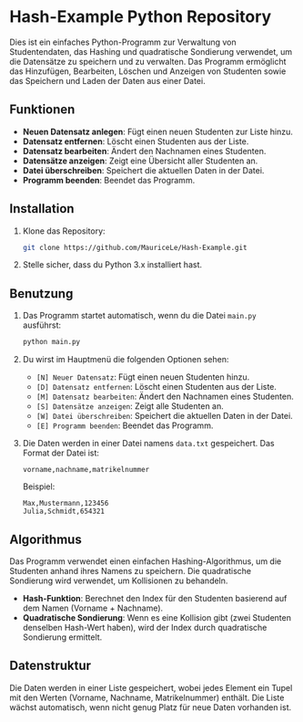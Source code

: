 
# Hash-Example Python Repository

Dies ist ein einfaches Python-Programm zur Verwaltung von Studentendaten, das Hashing und quadratische Sondierung verwendet, um die Datensätze zu speichern und zu verwalten. Das Programm ermöglicht das Hinzufügen, Bearbeiten, Löschen und Anzeigen von Studenten sowie das Speichern und Laden der Daten aus einer Datei.

## Funktionen

- **Neuen Datensatz anlegen**: Fügt einen neuen Studenten zur Liste hinzu.
- **Datensatz entfernen**: Löscht einen Studenten aus der Liste.
- **Datensatz bearbeiten**: Ändert den Nachnamen eines Studenten.
- **Datensätze anzeigen**: Zeigt eine Übersicht aller Studenten an.
- **Datei überschreiben**: Speichert die aktuellen Daten in der Datei.
- **Programm beenden**: Beendet das Programm.

## Installation

1. Klone das Repository:

   ```bash
   git clone https://github.com/MauriceLe/Hash-Example.git
   ```
   
2. Stelle sicher, dass du Python 3.x installiert hast.

## Benutzung

1. Das Programm startet automatisch, wenn du die Datei `main.py` ausführst:

   ```bash
   python main.py
   ```

2. Du wirst im Hauptmenü die folgenden Optionen sehen:

   - `[N] Neuer Datensatz`: Fügt einen neuen Studenten hinzu.
   - `[D] Datensatz entfernen`: Löscht einen Studenten aus der Liste.
   - `[M] Datensatz bearbeiten`: Ändert den Nachnamen eines Studenten.
   - `[S] Datensätze anzeigen`: Zeigt alle Studenten an.
   - `[W] Datei überschreiben`: Speichert die aktuellen Daten in der Datei.
   - `[E] Programm beenden`: Beendet das Programm.

3. Die Daten werden in einer Datei namens `data.txt` gespeichert. Das Format der Datei ist:

   ```
   vorname,nachname,matrikelnummer
   ```

   Beispiel:

   ```
   Max,Mustermann,123456
   Julia,Schmidt,654321
   ```

## Algorithmus

Das Programm verwendet einen einfachen Hashing-Algorithmus, um die Studenten anhand ihres Namens zu speichern. Die quadratische Sondierung wird verwendet, um Kollisionen zu behandeln.

- **Hash-Funktion**: Berechnet den Index für den Studenten basierend auf dem Namen (Vorname + Nachname).
- **Quadratische Sondierung**: Wenn es eine Kollision gibt (zwei Studenten denselben Hash-Wert haben), wird der Index durch quadratische Sondierung ermittelt.

## Datenstruktur

Die Daten werden in einer Liste gespeichert, wobei jedes Element ein Tupel mit den Werten (Vorname, Nachname, Matrikelnummer) enthält. Die Liste wächst automatisch, wenn nicht genug Platz für neue Daten vorhanden ist.
